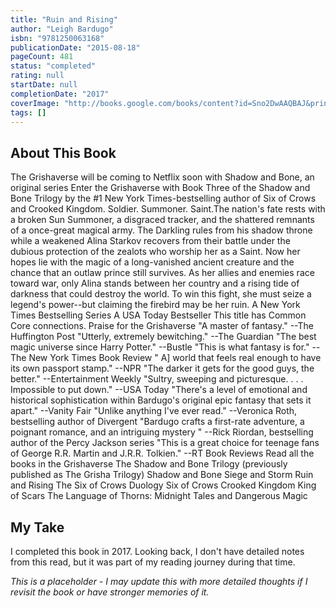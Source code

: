 ```yaml
---
title: "Ruin and Rising"
author: "Leigh Bardugo"
isbn: "9781250063168"
publicationDate: "2015-08-18"
pageCount: 481
status: "completed"
rating: null
startDate: null
completionDate: "2017"
coverImage: "http://books.google.com/books/content?id=Sno2DwAAQBAJ&printsec=frontcover&img=1&zoom=1&source=gbs_api"
tags: []
---
```


## About This Book

The Grishaverse will be coming to Netflix soon with Shadow and Bone, an original series Enter the Grishaverse with Book Three of the Shadow and Bone Trilogy by the #1 New York Times-bestselling author of Six of Crows and Crooked Kingdom. Soldier. Summoner. Saint.The nation's fate rests with a broken Sun Summoner, a disgraced tracker, and the shattered remnants of a once-great magical army. The Darkling rules from his shadow throne while a weakened Alina Starkov recovers from their battle under the dubious protection of the zealots who worship her as a Saint. Now her hopes lie with the magic of a long-vanished ancient creature and the chance that an outlaw prince still survives. As her allies and enemies race toward war, only Alina stands between her country and a rising tide of darkness that could destroy the world. To win this fight, she must seize a legend's power--but claiming the firebird may be her ruin. A New York Times Bestselling Series A USA Today Bestseller This title has Common Core connections. Praise for the Grishaverse "A master of fantasy." --The Huffington Post "Utterly, extremely bewitching." --The Guardian "The best magic universe since Harry Potter." --Bustle "This is what fantasy is for." --The New York Times Book Review " A] world that feels real enough to have its own passport stamp." --NPR "The darker it gets for the good guys, the better." --Entertainment Weekly "Sultry, sweeping and picturesque. . . . Impossible to put down." --USA Today "There's a level of emotional and historical sophistication within Bardugo's original epic fantasy that sets it apart." --Vanity Fair "Unlike anything I've ever read." --Veronica Roth, bestselling author of Divergent "Bardugo crafts a first-rate adventure, a poignant romance, and an intriguing mystery " --Rick Riordan, bestselling author of the Percy Jackson series "This is a great choice for teenage fans of George R.R. Martin and J.R.R. Tolkien." --RT Book Reviews Read all the books in the Grishaverse The Shadow and Bone Trilogy (previously published as The Grisha Trilogy) Shadow and Bone Siege and Storm Ruin and Rising The Six of Crows Duology Six of Crows Crooked Kingdom King of Scars The Language of Thorns: Midnight Tales and Dangerous Magic

## My Take

I completed this book in 2017. Looking back, I don't have detailed notes from this read, but it was part of my reading journey during that time.

*This is a placeholder - I may update this with more detailed thoughts if I revisit the book or have stronger memories of it.*
